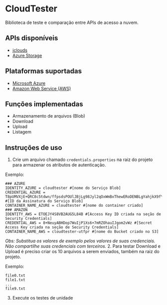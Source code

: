 # CloudTester

Biblioteca de teste e comparação entre APIs de acesso a nuvem.

## APIs disponíveis
- [jclouds](https://jclouds.apache.org/) 
- [Azure Storage](https://azure.microsoft.com/pt-br/develop/java//)

## Plataformas suportadas
- [Microsoft Azure](https://azure.microsoft.com/pt-br/)
- [Amazon Web Service (AWS)](http://aws.amazon.com/)
 
## Funções implementadas
- Armazenamento de arquivos (Blob)
 - Download
 - Upload
 - Listagem

## Instruções de uso
1. Crie um arquivo chamado `credentials.properties` na raiz do projeto para armazenar os atributos de autenticação.

 Exemplo:
 
 ```properties
 ### AZURE
 IDENTITY_AZURE = cloudtester #[nome do Serviço Blob]
 CREDENTIAL_AZURE = T8pUMVXjE+QRC8c5tdwn/ffpsdsPOUlJBjLg98Jyl2qOxWmBxThewERoDENBLgYahjkX9fYlfzLywSO/aps== #[ID da Assinatura do Serviço Blob]
 CONTAINER_NAME_AZURE = cloudtester #[nome do container criado]
 ### AMAZON
 IDENTITY_AWS = ETOEJY4S8VB2AUG5L84B #[Access Key ID criada na seção de Security Credentials]
 CREDENTIAL_AWS = 8+NeuyABHDop7WuIjP1Xs6+7mRZOhauIJgom2vWz #[Secret Access Key criada na seção de Security Credentials]
 CONTAINER_NAME_AWS = cloudtester-utfpr #[nome do Bucket criado no S3]
 ```
 *Obs: Substitua os valores de exemplo pelos valores de suas credenciais. Não compartilhe suas credenciais com terceiros.*
2. Para testar Download e Upload é preciso criar os 10 arquivos a serem enviados, também na raiz do projeto.

 Exemplo:
 
 ```
 file0.txt
 file1.txt
 ...
 file9.txt
 ```

3. Execute os testes de unidade
